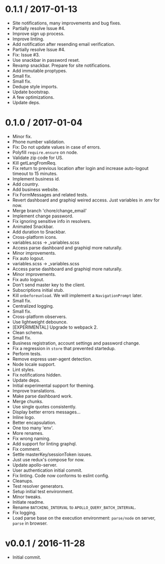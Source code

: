 
0.1.1 / 2017-01-13
==================

  * Site notifications, many improvements and bug fixes.
  * Partially resolve Issue #4.
  * Improve sign up process.
  * Improve linting.
  * Add notification after resending email verification.
  * Partially resolve Issue #4.
  * Fix: Issue #3.
  * Use snackbar in password reset.
  * Revamp snackbar. Prepare for site notifications.
  * Add immutable proptypes.
  * Small fix.
  * Small fix.
  * Dedupe style imports.
  * Update bootstrap.
  * A few optimizations.
  * Update deps.

0.1.0 / 2017-01-04
==================

  * Minor fix.
  * Phone number validation.
  * Fix: Do not update values in case of errors.
  * Polyfill `require.ensure` on node.
  * Validate zip code for US.
  * Kill getLangFromReq.
  * Fix return to previous location after login and increase auto-logout timeout to 15 minutes.
  * Implement business id.
  * Add country.
  * Add business website.
  * Fix FormMessages and related tests.
  * Revert dashboard and graphiql weired access. Just variables in .env for now.
  * Merge branch 'chore/change_email'
  * Implement change password.
  * Fix ignoring sensitive info in resolvers.
  * Animated Snackbar.
  * Add duration to Snackbar.
  * Cross-platform icons.
  * variables.scss -> _variables.scss
  * Access parse dashboard and graphiql more naturally.
  * Minor improvements.
  * Fix auto logout.
  * variables.scss -> _variables.scss
  * Access parse dashboard and graphiql more naturally.
  * Minor improvements.
  * Fix auto logout.
  * Don't send master key to the client.
  * Subscriptions initial stub.
  * Kill `onbeforeunload`. We will implement a `NavigationPrompt` later.
  * Small fix.
  * Centralized logging.
  * Small fix.
  * Cross-platform observers.
  * Use lightweight debounce.
  * [EXPERIMENTAL] Upgrade to webpack 2.
  * Clean schema.
  * Small fix.
  * Business registration, account settings and password change.
  * Fix a regression in `store` that prevented startedup.
  * Perform tests.
  * Remove express user-agent detection.
  * Node locale support.
  * Lint styles.
  * Fix notifications hidden.
  * Update deps.
  * Initial experimental support for theming.
  * Improve translations.
  * Make parse dashboard work.
  * Merge chunks.
  * Use single quotes consistently.
  * Display better errors messages...
  * Inline logo.
  * Better encapsulation.
  * One too many 'env'.
  * More renames.
  * Fix wrong naming.
  * Add support for linting graphql.
  * Fix comment.
  * Settle masterKey/sessionToken issues.
  * Just use redux's compose for now.
  * Update apollo-server.
  * User authentication initial commit.
  * Fix linting. Code now conforms to eslint config.
  * Cleanups.
  * Test resolver generators.
  * Setup initial test environment.
  * Minor tweaks.
  * Initiate readme.
  * Rename `BATCHING_INTERVAL` to `APOLLO_QUERY_BATCH_INTERVAL`.
  * Fix logging.
  * Load parse base on the execution environment: `parse/node` on server, `parse` in browser.

v0.0.1 / 2016-11-28
===================

  * Initial commit.
